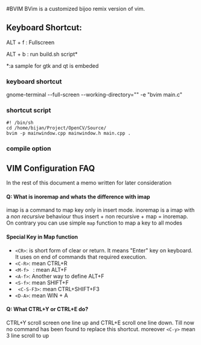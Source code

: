 #BVIM
BVim is a customized bijoo remix version of vim.

## Keyboard Shortcut:

ALT + f : Fullscreen

ALT + b : run build.sh script*

*:a sample for gtk and qt is embeded


### keyboard shortcut
gnome-terminal --full-screen --working-directory="<SOURCE DIRECTORY>" -e "bvim main.c"

### shortcut script
```
#! /bin/sh
cd /home/bijan/Project/OpenCV/Source/
bvim -p mainwindow.cpp mainwindow.h main.cpp .
```

### compile option


## VIM Configuration FAQ
In the rest of this document a memo written for later consideration

#### Q: What is inoremap and whats the difference with imap
imap is a command to map key only in insert mode. inoremap is a imap with a *non recursive* behaviour thus insert + non recursive + map = inoremap. On contrary you can use simple `map` function to map a key to all modes

#### Special Key in Map function
- `<CR>`: is short form of clear or return. It means "Enter" key on keyboard. It uses on end of commands that required execution.
- `<C-R>`: mean CTRL+R
- `<M-f> ` :  mean ALT+F
- `<A-f>`: Another way to define ALT+F
- `<S-f>`: mean SHIFT+F
- ` <C-S-F3>`: mean CTRL+SHIFT+F3
- `<D-A>`: mean WIN + A

#### Q: What CTRL+Y or CTRL+E do?
CTRL+Y scroll screen one line up and CTRL+E scroll one line down. Till now no command has been found to replace this shortcut. moreover `<C-y>` mean 3 line scroll to up
